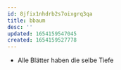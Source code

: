 ```yaml
---
id: 8jfix1nhdrb2s7oixgrq3qa
title: bbaum
desc: ''
updated: 1654159547045
created: 1654159527778
---
```


- Alle Blätter haben die selbe Tiefe